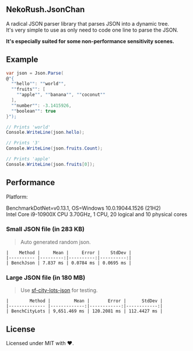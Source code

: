 ## NekoRush.JsonChan

A radical JSON parser library that parses JSON into a dynamic tree.   
It's very simple to use as only need to code one line to parse the JSON.   

**It's especially suited for some non-performance sensitivity scenes.**

## Example
```C#
var json = Json.Parse(
@"{
  ""hello"": ""world"",
  ""fruits"": [
    ""apple"", ""banana"", ""coconut""
  ],
  ""number"": -3.1415926,
  ""boolean"": true
}");

// Prints 'world'
Console.WriteLine(json.hello);

// Prints '3'
Console.WriteLine(json.fruits.Count);

// Prints 'apple'
Console.WriteLine(json.fruits[0]);

```

## Performance
Platform:  

BenchmarkDotNet=v0.13.1, OS=Windows 10.0.19044.1526 (21H2)  
Intel Core i9-10900X CPU 3.70GHz, 1 CPU, 20 logical and 10 physical cores  


### Small JSON file (in 283 KB)
> Auto generated random json.
```
|    Method |     Mean |     Error |    StdDev |
|---------- |---------:|----------:|----------:|
| BenchJson | 7.837 ms | 0.0784 ms | 0.0695 ms |
```

### Large JSON file (in 180 MB)
> Use [sf-city-lots-json](https://github.com/zemirco/sf-city-lots-json/blob/master/citylots.json) for testing.

```
|        Method |         Mean |       Error |      StdDev |
|-------------- |-------------:|------------:|------------:|
| BenchCityLots | 9,651.469 ms | 120.2081 ms | 112.4427 ms |

```

## License
Licensed under MIT with ❤.
